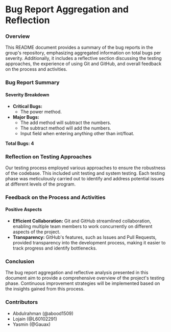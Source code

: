 # Bug Report Aggregation and Reflection

### Overview

This README document provides a summary of the bug reports in the group's repository, emphasizing aggregated information on total bugs per severity. Additionally, it includes a reflective section discussing the testing approaches, the experience of using Git and GitHub, and overall feedback on the process and activities.

### Bug Report Summary

#### Severity Breakdown

- **Critical Bugs:**
    - The power method. 
- **Major Bugs:**
    - The add method will subtract the numbers.
    - The subtract method will add the numbers.
    - Input field when entering anything other than int/float.
      
**Total Bugs: 4**

### Reflection on Testing Approaches

Our testing process employed various approaches to ensure the robustness of the codebase. This included unit testing and system testing. Each testing phase was meticulously carried out to identify and address potential issues at different levels of the program.

### Feedback on the Process and Activities

#### Positive Aspects

- **Efficient Collaboration:** Git and GitHub streamlined collaboration, enabling multiple team members to work concurrently on different aspects of the project.
- **Transparency:** GitHub's features, such as Issues and Pull Requests, provided transparency into the development process, making it easier to track progress and identify bottlenecks.

### Conclusion

The bug report aggregation and reflective analysis presented in this document aim to provide a comprehensive overview of the project's testing phase. Continuous improvement strategies will be implemented based on the insights gained from this process.

### Contributors
- Abdulrahman (@abood1509)
- Lojain (@L60102291)
- Yasmin (@Gauax)

